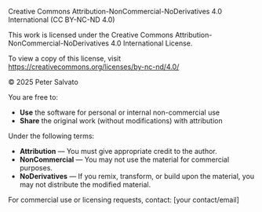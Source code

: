 Creative Commons Attribution-NonCommercial-NoDerivatives 4.0 International (CC BY-NC-ND 4.0)

This work is licensed under the Creative Commons Attribution-NonCommercial-NoDerivatives 4.0 International License.

To view a copy of this license, visit https://creativecommons.org/licenses/by-nc-nd/4.0/

© 2025 Peter Salvato

You are free to:
- **Use** the software for personal or internal non-commercial use
- **Share** the original work (without modifications) with attribution

Under the following terms:
- **Attribution** — You must give appropriate credit to the author.
- **NonCommercial** — You may not use the material for commercial purposes.
- **NoDerivatives** — If you remix, transform, or build upon the material, you may not distribute the modified material.

For commercial use or licensing requests, contact: [your contact/email]
